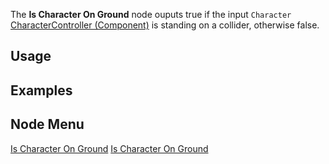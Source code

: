 <languages></languages> <translate>

The **Is Character On Ground** node ouputs true if the input `Character`
[CharacterController
(Component)](CharacterController_(Component) "wikilink") is standing on
a collider, otherwise false.

## Usage

## Examples

## Node Menu

</translate>

[Is Character On Ground](Category:Protoflux{{#translation:}} "wikilink")
[Is Character On
Ground](Category:Protoflux:Physics{{#translation:}} "wikilink")